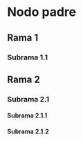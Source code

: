 # Nodo padre 
## Rama 1
### Subrama 1.1

## Rama 2
### Subrama 2.1
#### Subrama 2.1.1
#### Subrama 2.1.2